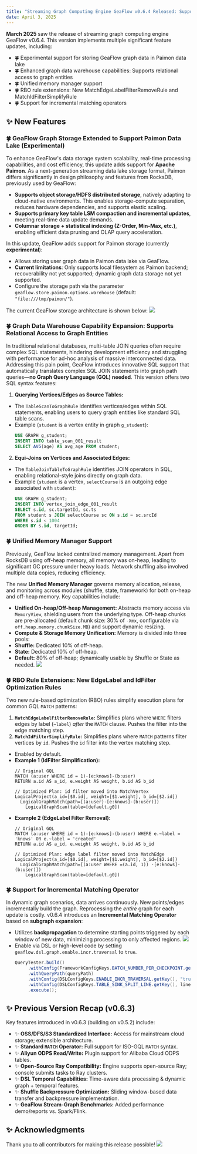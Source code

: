 ```yaml
---
title: "Streaming Graph Computing Engine GeaFlow v0.6.4 Released: Supports Relational Access to Graph Data, Incremental Matching Optimizes Real-Time Processing"
date: April 3, 2025
---
```


**March 2025** saw the release of streaming graph computing engine GeaFlow v0.6.4. This version implements multiple significant feature updates, including:

- 🍀 Experimental support for storing GeaFlow graph data in Paimon data lake
- 🍀 Enhanced graph data warehouse capabilities: Supports relational access to graph entities
- 🍀 Unified memory manager support
- 🍀 RBO rule extensions: New MatchEdgeLabelFilterRemoveRule and MatchIdFilterSimplifyRule
- 🍀 Support for incremental matching operators

<!-- truncate -->

## ✨ New Features

### 🍀 GeaFlow Graph Storage Extended to Support Paimon Data Lake (Experimental)

To enhance GeaFlow's data storage system scalability, real-time processing capabilities, and cost efficiency, this update adds support for **Apache Paimon**. As a next-generation streaming data lake storage format, Paimon differs significantly in design philosophy and features from RocksDB, previously used by GeaFlow:

- **Supports object storage/HDFS distributed storage**, natively adapting to cloud-native environments. This enables storage-compute separation, reduces hardware dependencies, and supports elastic scaling.
- **Supports primary key table LSM compaction and incremental updates**, meeting real-time data update demands.
- **Columnar storage + statistical indexing (Z-Order, Min-Max, etc.)**, enabling efficient data pruning and OLAP query acceleration.

In this update, GeaFlow adds support for Paimon storage (currently **experimental**):
- Allows storing user graph data in Paimon data lake via GeaFlow.
- **Current limitations**: Only supports local filesystem as Paimon backend; recoverability not yet supported; dynamic graph data storage not yet supported.
- Configure the storage path via the parameter `geaflow.store.paimon.options.warehouse` (default: `"file:///tmp/paimon/"`).

The current GeaFlow storage architecture is shown below:
![](https://intranetproxy.alipay.com/skylark/lark/0/2025/webp/96961/1756792583755-e264437e-59a4-4483-81b9-6b1b26a49279.webp)

### 🍀 Graph Data Warehouse Capability Expansion: Supports Relational Access to Graph Entities

In traditional relational databases, multi-table JOIN queries often require complex SQL statements, hindering development efficiency and struggling with performance for ad-hoc analysis of massive interconnected data. Addressing this pain point, GeaFlow introduces innovative SQL support that automatically translates complex SQL JOIN statements into graph path queries—**no Graph Query Language (GQL) needed**. This version offers two SQL syntax features:

1.  **Querying Vertices/Edges as Source Tables:**
  - The `TableScanToGraphRule` identifies vertices/edges within SQL statements, enabling users to query graph entities like standard SQL table scans.
  - Example (`student` is a vertex entity in graph `g_student`):
    ```sql
    USE GRAPH g_student;
    INSERT INTO table_scan_001_result
    SELECT AVG(age) AS avg_age FROM student;
    ```

2.  **Equi-Joins on Vertices and Associated Edges:**
  - The `TableJoinTableToGraphRule` identifies JOIN operators in SQL, enabling relational-style joins directly on graph data.
  - Example (`student` is a vertex, `selectCourse` is an outgoing edge associated with `student`):
    ```sql
    USE GRAPH g_student;
    INSERT INTO vertex_join_edge_001_result
    SELECT s.id, sc.targetId, sc.ts
    FROM student s JOIN selectCourse sc ON s.id = sc.srcId
    WHERE s.id < 1004
    ORDER BY s.id, targetId;
    ```

### 🍀 Unified Memory Manager Support

Previously, GeaFlow lacked centralized memory management. Apart from RocksDB using off-heap memory, all memory was on-heap, leading to significant GC pressure under heavy loads. Network shuffling also involved multiple data copies, reducing efficiency.

The new **Unified Memory Manager** governs memory allocation, release, and monitoring across modules (shuffle, state, framework) for both on-heap and off-heap memory. Key capabilities include:
-   **Unified On-heap/Off-heap Management:** Abstracts memory access via `MemoryView`, shielding users from the underlying type. Off-heap chunks are pre-allocated (default chunk size: 30% of `-Xmx`, configurable via `off.heap.memory.chunkSize.MB`) and support dynamic resizing.
-   **Compute & Storage Memory Unification:** Memory is divided into three pools:
  -   **Shuffle:** Dedicated 10% of off-heap.
  -   **State:** Dedicated 10% of off-heap.
  -   **Default:** 80% of off-heap; dynamically usable by Shuffle or State as needed.
      ![](https://intranetproxy.alipay.com/skylark/lark/0/2025/webp/96961/1756792583816-33d13188-a315-4079-bb90-89c58d5a4e82.webp)

### 🍀 RBO Rule Extensions: New EdgeLabel and IdFilter Optimization Rules

Two new rule-based optimization (RBO) rules simplify execution plans for common GQL `MATCH` patterns:
1.  **`MatchEdgeLabelFilterRemoveRule`:** Simplifies plans where `WHERE` filters edges by label (`~label`) *after* the `MATCH` clause. Pushes the filter into the edge matching step.
2.  **`MatchIdFilterSimplifyRule`:** Simplifies plans where `MATCH` patterns filter vertices by `id`. Pushes the `id` filter into the vertex matching step.
*   Enabled by default.
*   **Example 1 (IdFilter Simplification):**
    ```cypher
    // Original GQL
    MATCH (a:user WHERE id = 1)-[e:knows]-(b:user)
    RETURN a.id AS a_id, e.weight AS weight, b.id AS b_id

    // Optimized Plan: id filter moved into MatchVertex
    LogicalProject(a_id=[$0.id], weight=[$1.weight], b_id=[$2.id])
      LogicalGraphMatch(path=[(a:user)-[e:knows]-(b:user)])
        LogicalGraphScan(table=[default.g0])
    ```
*   **Example 2 (EdgeLabel Filter Removal):**
    ```cypher
    // Original GQL
    MATCH (a:user WHERE id = 1)-[e:knows]-(b:user) WHERE e.~label = 'knows' OR e.~label = 'created'
    RETURN a.id AS a_id, e.weight AS weight, b.id AS b_id

    // Optimized Plan: edge label filter moved into MatchEdge
    LogicalProject(a_id=[$0.id], weight=[$1.weight], b_id=[$2.id])
      LogicalGraphMatch(path=[(a:user WHERE =(a.id, 1)) -[e:knows]-(b:user)])
        LogicalGraphScan(table=[default.g0])
    ```

### 🍀 Support for Incremental Matching Operator

In dynamic graph scenarios, data arrives continuously. New points/edges incrementally build the graph. Reprocessing the *entire* graph for each update is costly. v0.6.4 introduces an **Incremental Matching Operator** based on **subgraph expansion**:
-   Utilizes **backpropagation** to determine starting points triggered by each window of new data, minimizing processing to only affected regions.
    ![](https://intranetproxy.alipay.com/skylark/lark/0/2025/webp/96961/1756792583809-8c862fd5-1d7f-4b8b-9b34-e63d1692deb6.webp)
-   Enable via DSL or high-level code by setting `geaflow.dsl.graph.enable.incr.traversal` to `true`.
    ```java
    QueryTester.build()
         .withConfig(FrameworkConfigKeys.BATCH_NUMBER_PER_CHECKPOINT.getKey(), "1")
         .withQueryPath(queryPath)
         .withConfig(DSLConfigKeys.ENABLE_INCR_TRAVERSAL.getKey(), "true") // Enable Incremental
         .withConfig(DSLConfigKeys.TABLE_SINK_SPLIT_LINE.getKey(), lineSplit)
         .execute();
    ```

## ✨ Previous Version Recap (v0.6.3)

Key features introduced in v0.6.3 (building on v0.5.2) include:
- ✨ **OSS/DFS/S3 Standardized Interface:** Access for mainstream cloud storage; extensible architecture.
- ✨ **Standard `MATCH` Operator:** Full support for ISO-GQL `MATCH` syntax.
- ✨ **Aliyun ODPS Read/Write:** Plugin support for Alibaba Cloud ODPS tables.
- ✨ **Open-Source Ray Compatibility:** Engine supports open-source Ray; console submits tasks to Ray clusters.
- ✨ **DSL Temporal Capabilities:** Time-aware data processing & dynamic graph + temporal features.
- ✨ **Shuffle Backpressure Optimization:** Sliding window-based data transfer and backpressure implementation.
- ✨ **GeaFlow Stream-Graph Benchmarks:** Added performance demo/reports vs. Spark/Flink.

## ✨ Acknowledgments

Thank you to all contributors for making this release possible!
![](https://intranetproxy.alipay.com/skylark/lark/0/2025/webp/96961/1756792583799-ea7feea1-1279-4089-bbb9-61fc0b6331b2.webp)